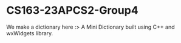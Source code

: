 # CS163-23APCS2-Group4
We make a dictionary here :>
A Mini Dictionary built using C++ and wxWidgets library.
